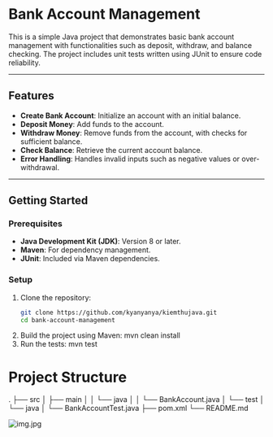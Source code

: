 # Bank Account Management

This is a simple Java project that demonstrates basic bank account management with functionalities such as deposit, withdraw, and balance checking. The project includes unit tests written using JUnit to ensure code reliability.

---

## Features

- **Create Bank Account**: Initialize an account with an initial balance.
- **Deposit Money**: Add funds to the account.
- **Withdraw Money**: Remove funds from the account, with checks for sufficient balance.
- **Check Balance**: Retrieve the current account balance.
- **Error Handling**: Handles invalid inputs such as negative values or over-withdrawal.

---

## Getting Started

### Prerequisites

- **Java Development Kit (JDK)**: Version 8 or later.
- **Maven**: For dependency management.
- **JUnit**: Included via Maven dependencies.

### Setup

1. Clone the repository:
   ```bash
   git clone https://github.com/kyanyanya/kiemthujava.git
   cd bank-account-management
2. Build the project using Maven:
   mvn clean install
3. Run the tests:
   mvn test

# Project Structure
.
├── src
│   ├── main
│   │   └── java
│   │       └── BankAccount.java
│   └── test
│       └── java
│           └── BankAccountTest.java
├── pom.xml
└── README.md

![img.jpg](img/img.jpg)